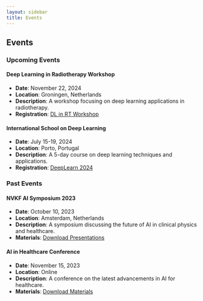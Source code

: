 ```yaml
---
layout: sidebar
title: Events
---
```


## Events

### Upcoming Events

#### Deep Learning in Radiotherapy Workshop
- **Date**: November 22, 2024
- **Location**: Groningen, Netherlands
- **Description**: A workshop focusing on deep learning applications in radiotherapy.
- **Registration**: [DL in RT Workshop](http://www.dlinrt.org/)

#### International School on Deep Learning
- **Date**: July 15-19, 2024
- **Location**: Porto, Portugal
- **Description**: A 5-day course on deep learning techniques and applications.
- **Registration**: [DeepLearn 2024](https://deeplearn.irdta.eu/2024/)

### Past Events

#### NVKF AI Symposium 2023
- **Date**: October 10, 2023
- **Location**: Amsterdam, Netherlands
- **Description**: A symposium discussing the future of AI in clinical physics and healthcare.
- **Materials**: [Download Presentations](https://example.com)

#### AI in Healthcare Conference
- **Date**: November 15, 2023
- **Location**: Online
- **Description**: A conference on the latest advancements in AI for healthcare.
- **Materials**: [Download Materials](https://example.com)
